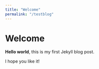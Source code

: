 ```yaml
---
title: "Welcome"
permalink: "/testblog"
---
```


# Welcome 
**Hello world**, this is my first Jekyll blog post. 

I hope you like it!